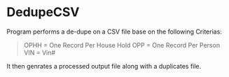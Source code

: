 # DedupeCSV

Program performs a de-dupe on a CSV file base on the following Criterias:

> OPHH = One Record Per House Hold
> OPP = One Record Per Person
> VIN = Vin#

It then genrates a processed output file along with a duplicates file.